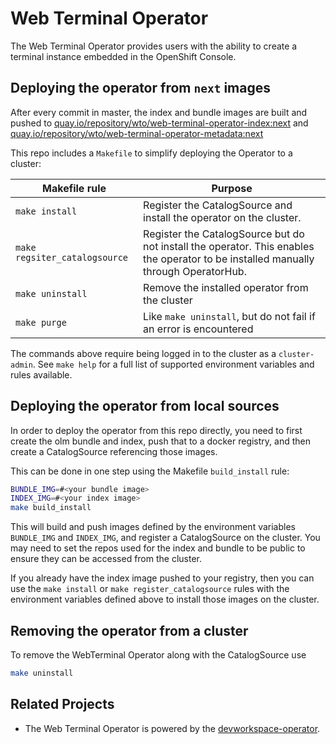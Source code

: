 # Web Terminal Operator

The Web Terminal Operator provides users with the ability to create a terminal instance embedded in the OpenShift Console.

## Deploying the operator from `next` images
After every commit in master, the index and bundle images are built and pushed to
[quay.io/repository/wto/web-terminal-operator-index:next](https://quay.io/repository/wto/web-terminal-operator-index?tab=tags) and
[quay.io/repository/wto/web-terminal-operator-metadata:next](https://quay.io/repository/wto/web-terminal-operator-metadata?tab=tags)

This repo includes a `Makefile` to simplify deploying the Operator to a cluster:

| Makefile rule | Purpose |
|---|---|
| `make install` | Register the CatalogSource and install the operator on the cluster. |
| `make regsiter_catalogsource` | Register the CatalogSource but do not install the operator. This enables the operator to be installed manually through OperatorHub. |
| `make uninstall` | Remove the installed operator from the cluster |
| `make purge` | Like `make uninstall`, but do not fail if an error is encountered |

The commands above require being logged in to the cluster as a `cluster-admin`. See `make help` for a full list of supported environment variables and rules available.

## Deploying the operator from local sources
In order to deploy the operator from this repo directly, you need to first create the olm bundle and index, push that to a docker registry, and then create a CatalogSource referencing those images.

This can be done in one step using the Makefile `build_install` rule:
```bash
BUNDLE_IMG=#<your bundle image>
INDEX_IMG=#<your index image>
make build_install
```
This will build and push images defined by the environment variables `BUNDLE_IMG` and `INDEX_IMG`, and register a CatalogSource on the cluster. You may need to set the repos used for the index and bundle to be public to ensure they can be accessed from the cluster.

If you already have the index image pushed to your registry, then you can use the `make install` or `make register_catalogsource` rules with the environment variables defined above to install those images on the cluster.

## Removing the operator from a cluster

To remove the WebTerminal Operator along with the CatalogSource use
```bash
make uninstall
```

## Related Projects
- The Web Terminal Operator is powered by the [devworkspace-operator](https://github.com/devfile/devworkspace-operator).
